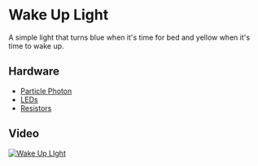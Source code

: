 # Wake Up Light

A simple light that turns blue when it's time for bed and yellow when it's time to wake up.

## Hardware
* [Particle Photon](https://store.particle.io/collections/photon)
* [LEDs](https://www.sparkfun.com/products/12062)
* [Resistors](https://www.sparkfun.com/products/14490)

## Video
[![Wake Up LIght](http://img.youtube.com/vi/OQvw54kP94U/0.jpg)](http://www.youtube.com/watch?v=OQvw54kP94U)
